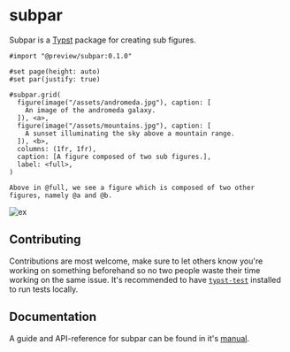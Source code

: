 # subpar
Subpar is a [Typst] package for creating sub figures.

```typst
#import "@preview/subpar:0.1.0"

#set page(height: auto)
#set par(justify: true)

#subpar.grid(
  figure(image("/assets/andromeda.jpg"), caption: [
    An image of the andromeda galaxy.
  ]), <a>,
  figure(image("/assets/mountains.jpg"), caption: [
    A sunset illuminating the sky above a mountain range.
  ]), <b>,
  columns: (1fr, 1fr),
  caption: [A figure composed of two sub figures.],
  label: <full>,
)

Above in @full, we see a figure which is composed of two other figures, namely @a and @b.
```
![ex]

## Contributing
Contributions are most welcome, make sure to let others know you're working on something beforehand so no two people waste their time working on the same issue.
It's recommended to have [`typst-test`][tt] installed to run tests locally.

## Documentation
A guide and API-reference for subpar can be found in it's [manual].

[ex]: /examples/example.png
[manual]: ./doc/manual.pdf

[Typst]: https://typst.app/
[tt]: https://github.com/tingerrr/typst-test
